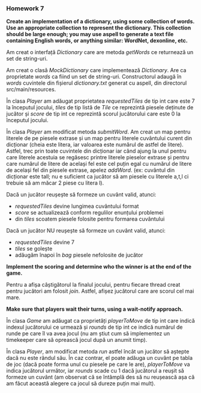 ### Homework 7

**Create an implementation of a dictionary, using some collection of words. Use an appropriate collection to represent the dictionary. This collection should be large enough; you may use aspell to generate a text file containing English words, or anything similar: WordNet, dexonline, etc.**

Am creat o interfață _Dictionary_ care are metoda _getWords_ ce returnează un set de string-uri.

Am creat o clasă _MockDictionary_ care implementează _Dictionary_. Are ca proprietate _words_ ca fiind un set de string-uri. Constructorul adaugă în _words_ cuvintele din fișierul _dictionary.txt_ generat cu aspell, din directorul src/main/resources.

În clasa _Player_ am adăugat proprietatea _requestedTiles_ de tip int care este 7 la începutul jocului, _tiles_ de tip listă de _Tile_ ce reprezintă piesele deținute de jucător și _score_ de tip int ce reprezintă scorul jucătorului care este 0 la începutul jocului.

În clasa _Player_ am modificat metoda _submitWord_. Am creat un map pentru literele de pe piesele extrase și un map pentru literele cuvântului curent din dicționar (cheia este litera, iar valoarea este numărul de astfel de litere). Astfel, trec prin toate cuvintele din dicționar iar când ajung la unul pentru care literele acestuia se regăsesc printre literele pieselor extrase și pentru care numărul de litere de același fel este cel puțin egal cu numărul de litere de același fel din piesele extrase, apelez _addWord_. (ex: cuvântul din dicționar este tall; nu e suficient ca jucător să am piesele cu literele a,t,l ci trebuie să am măcar 2 piese cu litera l).

Dacă un jucător reușește să formeze un cuvânt valid, atunci:

- _requestedTiles_ devine lungimea cuvântului format
- _score_ se actualizează conform regulilor enunțului problemei
- din _tiles_ scoatem piesele folosite pentru formarea cuvântului

Dacă un jucător NU reușește să formeze un cuvânt valid, atunci:

- _requestedTiles_ devine 7
- _tiles_ se golește
- adăugăm înapoi în _bag_ piesele nefolosite de jucător

**Implement the scoring and determine who the winner is at the end of the game.**

Pentru a afișa câștigătorul la finalul jocului, pentru fiecare thread creat pentru jucători am folosit _join_. Astfel, afișez jucătorul care are scorul cel mai mare.

**Make sure that players wait their turns, using a wait-notify approach.**

În clasa _Game_ am adăugat ca proprietăți _playerToMove_ de tip int care indică indexul jucătorului ce urmează și _rounds_ de tip int ce indică numărul de runde pe care îl va avea jocul (nu am știut cum să implementez un timekeeper care să oprească jocul după un anumit timp).

În clasa _Player_, am modificat metoda _run_ astfel încât un jucător să aștepte dacă nu este rândul său. În caz contrar, el poate adăuga un cuvânt pe tabla de joc (dacă poate forma unul cu piesele pe care le are), _playerToMove_ va indica jucătorul următor, iar _rounds_ scade cu 1 dacă jucătorul a reușit să formeze un cuvânt (am observat că se întâmplă des să nu reușească așa că am făcut această alegere ca jocul să dureze puțin mai mult).
